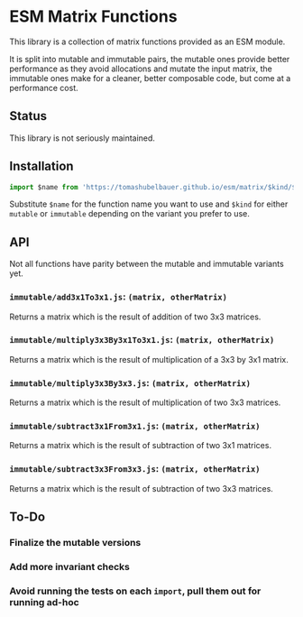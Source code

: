 # ESM Matrix Functions

This library is a collection of matrix functions provided as an ESM module.

It is split into mutable and immutable pairs, the mutable ones provide better
performance as they avoid allocations and mutate the input matrix, the immutable
ones make for a cleaner, better composable code, but come at a performance cost.

## Status

This library is not seriously maintained.

## Installation

```js
import $name from 'https://tomashubelbauer.github.io/esm/matrix/$kind/$name.js';
```

Substitute `$name` for the function name you want to use and `$kind` for either
`mutable` or `immutable` depending on the variant you prefer to use.

## API

Not all functions have parity between the mutable and immutable variants yet.

### `immutable/add3x1To3x1.js`: `(matrix, otherMatrix)`

Returns a matrix which is the result of addition of two 3x3 matrices.

### `immutable/multiply3x3By3x1To3x1.js`: `(matrix, otherMatrix)`

Returns a matrix which is the result of multiplication of a 3x3 by 3x1 matrix.

### `immutable/multiply3x3By3x3.js`: `(matrix, otherMatrix)`

Returns a matrix which is the result of multiplication of two 3x3 matrices.

### `immutable/subtract3x1From3x1.js`: `(matrix, otherMatrix)`

Returns a matrix which is the result of subtraction of two 3x1 matrices.

### `immutable/subtract3x3From3x3.js`: `(matrix, otherMatrix)`

Returns a matrix which is the result of subtraction of two 3x3 matrices.

## To-Do

### Finalize the mutable versions

### Add more invariant checks

### Avoid running the tests on each `import`, pull them out for running ad-hoc
